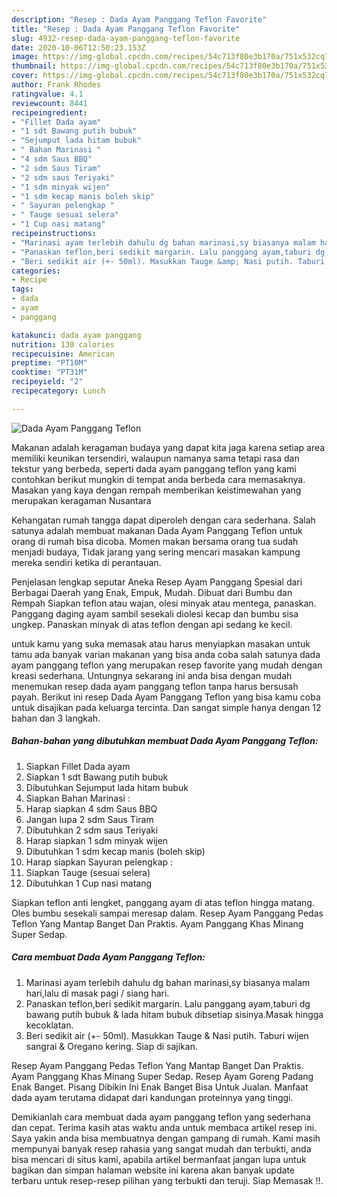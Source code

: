 ```yaml
---
description: "Resep : Dada Ayam Panggang Teflon Favorite"
title: "Resep : Dada Ayam Panggang Teflon Favorite"
slug: 4932-resep-dada-ayam-panggang-teflon-favorite
date: 2020-10-06T12:50:23.153Z
image: https://img-global.cpcdn.com/recipes/54c713f80e3b170a/751x532cq70/dada-ayam-panggang-teflon-foto-resep-utama.jpg
thumbnail: https://img-global.cpcdn.com/recipes/54c713f80e3b170a/751x532cq70/dada-ayam-panggang-teflon-foto-resep-utama.jpg
cover: https://img-global.cpcdn.com/recipes/54c713f80e3b170a/751x532cq70/dada-ayam-panggang-teflon-foto-resep-utama.jpg
author: Frank Rhodes
ratingvalue: 4.1
reviewcount: 8441
recipeingredient:
- "Fillet Dada ayam"
- "1 sdt Bawang putih bubuk"
- "Sejumput lada hitam bubuk"
- " Bahan Marinasi "
- "4 sdm Saus BBQ"
- "2 sdm Saus Tiram"
- "2 sdm saus Teriyaki"
- "1 sdm minyak wijen"
- "1 sdm kecap manis boleh skip"
- " Sayuran pelengkap "
- " Tauge sesuai selera"
- "1 Cup nasi matang"
recipeinstructions:
- "Marinasi ayam terlebih dahulu dg bahan marinasi,sy biasanya malam hari,lalu di masak pagi / siang hari."
- "Panaskan teflon,beri sedikit margarin. Lalu panggang ayam,taburi dg bawang putih bubuk &amp; lada hitam bubuk dibsetiap sisinya.Masak hingga kecoklatan."
- "Beri sedikit air (+- 50ml). Masukkan Tauge &amp; Nasi putih. Taburi wijen sangrai &amp; Oregano kering. Siap di sajikan."
categories:
- Recipe
tags:
- dada
- ayam
- panggang

katakunci: dada ayam panggang 
nutrition: 130 calories
recipecuisine: American
preptime: "PT10M"
cooktime: "PT31M"
recipeyield: "2"
recipecategory: Lunch

---
```



![Dada Ayam Panggang Teflon](https://img-global.cpcdn.com/recipes/54c713f80e3b170a/751x532cq70/dada-ayam-panggang-teflon-foto-resep-utama.jpg)

Makanan adalah keragaman budaya yang dapat kita jaga karena setiap area memiliki keunikan tersendiri, walaupun namanya sama tetapi rasa dan tekstur yang berbeda, seperti dada ayam panggang teflon yang kami contohkan berikut mungkin di tempat anda berbeda cara memasaknya. Masakan yang kaya dengan rempah memberikan keistimewahan yang merupakan keragaman Nusantara

Kehangatan rumah tangga dapat diperoleh dengan cara sederhana. Salah satunya adalah membuat makanan Dada Ayam Panggang Teflon untuk orang di rumah bisa dicoba. Momen makan bersama orang tua sudah menjadi budaya, Tidak jarang yang sering mencari masakan kampung mereka sendiri ketika di perantauan.

Penjelasan lengkap seputar Aneka Resep Ayam Panggang Spesial dari Berbagai Daerah yang Enak, Empuk, Mudah. Dibuat dari Bumbu dan Rempah Siapkan teflon atau wajan, olesi minyak atau mentega, panaskan. Panggang daging ayam sambil sesekali diolesi kecap dan bumbu sisa ungkep. Panaskan minyak di atas teflon dengan api sedang ke kecil.

untuk kamu yang suka memasak atau harus menyiapkan masakan untuk tamu ada banyak varian makanan yang bisa anda coba salah satunya dada ayam panggang teflon yang merupakan resep favorite yang mudah dengan kreasi sederhana. Untungnya sekarang ini anda bisa dengan mudah menemukan resep dada ayam panggang teflon tanpa harus bersusah payah.
Berikut ini resep Dada Ayam Panggang Teflon yang bisa kamu coba untuk disajikan pada keluarga tercinta. Dan sangat simple hanya dengan 12 bahan dan 3 langkah.


<!--inarticleads1-->

##### Bahan-bahan yang dibutuhkan membuat Dada Ayam Panggang Teflon:

1. Siapkan Fillet Dada ayam
1. Siapkan 1 sdt Bawang putih bubuk
1. Dibutuhkan Sejumput lada hitam bubuk
1. Siapkan  Bahan Marinasi :
1. Harap siapkan 4 sdm Saus BBQ
1. Jangan lupa 2 sdm Saus Tiram
1. Dibutuhkan 2 sdm saus Teriyaki
1. Harap siapkan 1 sdm minyak wijen
1. Dibutuhkan 1 sdm kecap manis (boleh skip)
1. Harap siapkan  Sayuran pelengkap :
1. Siapkan  Tauge (sesuai selera)
1. Dibutuhkan 1 Cup nasi matang


Siapkan teflon anti lengket, panggang ayam di atas teflon hingga matang. Oles bumbu sesekali sampai meresap dalam. Resep Ayam Panggang Pedas Teflon Yang Mantap Banget Dan Praktis. Ayam Panggang Khas Minang Super Sedap. 

<!--inarticleads2-->

##### Cara membuat  Dada Ayam Panggang Teflon:

1. Marinasi ayam terlebih dahulu dg bahan marinasi,sy biasanya malam hari,lalu di masak pagi / siang hari.
1. Panaskan teflon,beri sedikit margarin. Lalu panggang ayam,taburi dg bawang putih bubuk &amp; lada hitam bubuk dibsetiap sisinya.Masak hingga kecoklatan.
1. Beri sedikit air (+- 50ml). Masukkan Tauge &amp; Nasi putih. Taburi wijen sangrai &amp; Oregano kering. Siap di sajikan.


Resep Ayam Panggang Pedas Teflon Yang Mantap Banget Dan Praktis. Ayam Panggang Khas Minang Super Sedap. Resep Ayam Goreng Padang Enak Banget. Pisang Dibikin Ini Enak Banget Bisa Untuk Jualan. Manfaat dada ayam terutama didapat dari kandungan proteinnya yang tinggi. 

Demikianlah cara membuat dada ayam panggang teflon yang sederhana dan cepat. Terima kasih atas waktu anda untuk membaca artikel resep ini. Saya yakin anda bisa membuatnya dengan gampang di rumah. Kami masih mempunyai banyak resep rahasia yang sangat mudah dan terbukti, anda bisa mencari di situs kami, apabila artikel bermanfaat jangan lupa untuk bagikan dan simpan halaman website ini karena akan banyak update terbaru untuk resep-resep pilihan yang terbukti dan teruji. Siap Memasak !!. 
